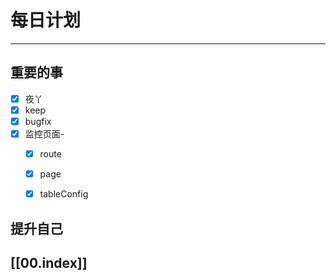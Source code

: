 
# 每日计划
---
## 重要的事

- [x]    夜丫
- [x]   keep
- [x]  bugfix
- [x] 监控页面-
	- [x] route
	- [x] page
	- [x] tableConfig




## 提升自己

  



## [[00.index]]










